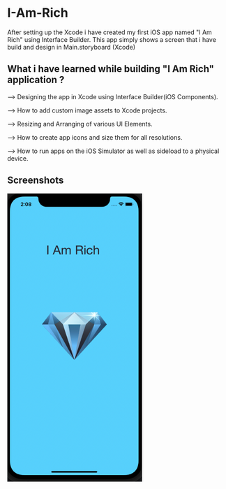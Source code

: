 # I-Am-Rich
After setting up the Xcode i have created my first iOS app named "I Am Rich" using Interface Builder. This app simply shows a screen that i have build and design in Main.storyboard (Xcode)

## What i have learned while building "I Am Rich" application ?

--> Designing the app in Xcode using Interface Builder(iOS Components).

--> How to add custom image assets to Xcode projects.

--> Resizing and Arranging of various UI Elements.

--> How to create app icons and size them for all resolutions.

--> How to run apps on the iOS Simulator as well as sideload to a physical device.

## Screenshots

![I Am Rich](I%20Am%20Rich/images/I_Am_Rich.png)
